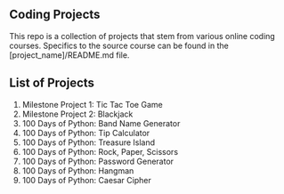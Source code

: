 ## Coding Projects
This repo is a collection of projects that stem from various online coding courses. Specifics to the source course can be found in the [project_name]/README.md file.

## List of Projects
1. Milestone Project 1: Tic Tac Toe Game
2. Milestone Project 2: Blackjack
3. 100 Days of Python: Band Name Generator
4. 100 Days of Python: Tip Calculator
5. 100 Days of Python: Treasure Island
6. 100 Days of Python: Rock, Paper, Scissors
7. 100 Days of Python: Password Generator
8. 100 Days of Python: Hangman
9. 100 Days of Python: Caesar Cipher
